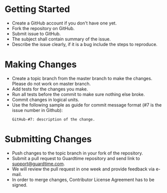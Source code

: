 # Getting Started

* Create a GitHub account if you don't have one yet.
* Fork the repository on GitHub.
* Submit issue to GitHub.
* The subject shall contain summary of the issue.
* Describe the issue clearly, if it is a bug include the steps to reproduce.

# Making Changes

* Create a topic branch from the master branch to make the changes. Please do not work on master branch.
* Add tests for the changes you make.
* Run all tests before the commit to make sure nothing else broke.
* Commit changes in logical units.
* Use the following sample as guide for commit message format (#7 is the issue number in Github):
  ```
  GitHub-#7: description of the change.
  ```

# Submitting Changes

* Push changes to the topic branch in your fork of the repository.
* Submit a pull request to Guardtime repository and send link to support@guardtime.com.
* We will review the pull request in one week and provide feedback via e-mail.
* In order to merge changes, Contributor License Agreement has to be signed.
